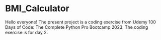 # BMI_Calculator
Hello everyone! The present project is a coding exercise from Udemy 100 Days of Code: The Complete Python Pro Bootcamp 2023. The coding exercise is for day 2.

